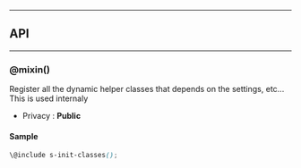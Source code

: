 


-----------------------------
## API
-----------------------------

### @mixin()
Register all the dynamic helper classes that depends on the settings, etc...
This is used internaly

- Privacy : **Public**




#### Sample
```scss
\@include s-init-classes();

```


